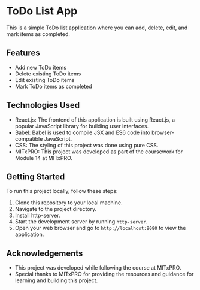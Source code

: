 # ToDo List App

This is a simple ToDo list application where you can add, delete, edit, and mark items as completed.

## Features

- Add new ToDo items
- Delete existing ToDo items
- Edit existing ToDo items
- Mark ToDo items as completed

## Technologies Used

- React.js: The frontend of this application is built using React.js, a popular JavaScript library for building user interfaces.
- Babel: Babel is used to compile JSX and ES6 code into browser-compatible JavaScript.
- CSS: The styling of this project was done using pure CSS.
- MITxPRO: This project was developed as part of the coursework for Module 14 at MITxPRO.

## Getting Started

To run this project locally, follow these steps:

1. Clone this repository to your local machine.
2. Navigate to the project directory.
3. Install http-server.
4. Start the development server by running `http-server`.
5. Open your web browser and go to `http://localhost:8080` to view the application.

## Acknowledgements

- This project was developed while following the course at MITxPRO.
- Special thanks to MITxPRO for providing the resources and guidance for learning and building this project.